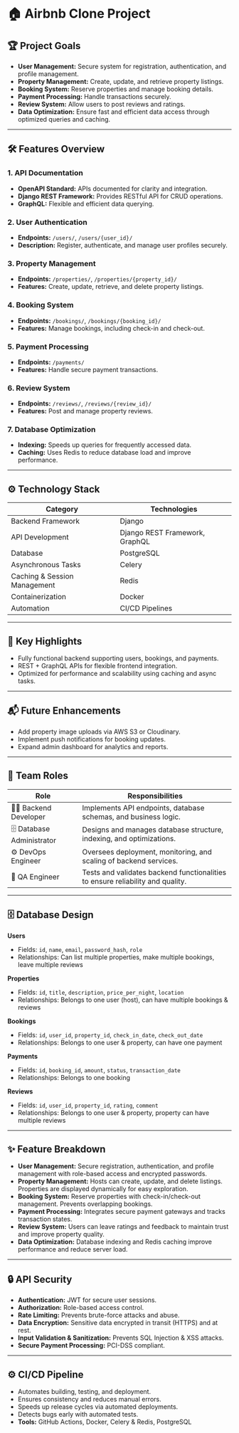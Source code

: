 # 🏠 Airbnb Clone Project

## 🏆 Project Goals
- **User Management:** Secure system for registration, authentication, and profile management.  
- **Property Management:** Create, update, and retrieve property listings.  
- **Booking System:** Reserve properties and manage booking details.  
- **Payment Processing:** Handle transactions securely.  
- **Review System:** Allow users to post reviews and ratings.  
- **Data Optimization:** Ensure fast and efficient data access through optimized queries and caching.  

---

## 🛠️ Features Overview

### 1. API Documentation
- **OpenAPI Standard:** APIs documented for clarity and integration.  
- **Django REST Framework:** Provides RESTful API for CRUD operations.  
- **GraphQL:** Flexible and efficient data querying.  

### 2. User Authentication
- **Endpoints:** `/users/`, `/users/{user_id}/`  
- **Description:** Register, authenticate, and manage user profiles securely.  

### 3. Property Management
- **Endpoints:** `/properties/`, `/properties/{property_id}/`  
- **Features:** Create, update, retrieve, and delete property listings.  

### 4. Booking System
- **Endpoints:** `/bookings/`, `/bookings/{booking_id}/`  
- **Features:** Manage bookings, including check-in and check-out.  

### 5. Payment Processing
- **Endpoints:** `/payments/`  
- **Features:** Handle secure payment transactions.  

### 6. Review System
- **Endpoints:** `/reviews/`, `/reviews/{review_id}/`  
- **Features:** Post and manage property reviews.  

### 7. Database Optimization
- **Indexing:** Speeds up queries for frequently accessed data.  
- **Caching:** Uses Redis to reduce database load and improve performance.  

---

## ⚙️ Technology Stack

| Category | Technologies |
|----------|--------------|
| Backend Framework | Django |
| API Development | Django REST Framework, GraphQL |
| Database | PostgreSQL |
| Asynchronous Tasks | Celery |
| Caching & Session Management | Redis |
| Containerization | Docker |
| Automation | CI/CD Pipelines |

---

## 🚀 Key Highlights
- Fully functional backend supporting users, bookings, and payments.  
- REST + GraphQL APIs for flexible frontend integration.  
- Optimized for performance and scalability using caching and async tasks.  

---

## 📬 Future Enhancements
- Add property image uploads via AWS S3 or Cloudinary.  
- Implement push notifications for booking updates.  
- Expand admin dashboard for analytics and reports.  

---

## 👥 Team Roles

| Role | Responsibilities |
|------|-----------------|
| 👨‍💻 Backend Developer | Implements API endpoints, database schemas, and business logic. |
| 🗄️ Database Administrator | Designs and manages database structure, indexing, and optimizations. |
| ⚙️ DevOps Engineer | Oversees deployment, monitoring, and scaling of backend services. |
| 🧪 QA Engineer | Tests and validates backend functionalities to ensure reliability and quality. |

---

## 🗄️ Database Design

**Users**  
- Fields: `id`, `name`, `email`, `password_hash`, `role`  
- Relationships: Can list multiple properties, make multiple bookings, leave multiple reviews  

**Properties**  
- Fields: `id`, `title`, `description`, `price_per_night`, `location`  
- Relationships: Belongs to one user (host), can have multiple bookings & reviews  

**Bookings**  
- Fields: `id`, `user_id`, `property_id`, `check_in_date`, `check_out_date`  
- Relationships: Belongs to one user & property, can have one payment  

**Payments**  
- Fields: `id`, `booking_id`, `amount`, `status`, `transaction_date`  
- Relationships: Belongs to one booking  

**Reviews**  
- Fields: `id`, `user_id`, `property_id`, `rating`, `comment`  
- Relationships: Belongs to one user & property, property can have multiple reviews  

---

## ✨ Feature Breakdown
- **User Management:** Secure registration, authentication, and profile management with role-based access and encrypted passwords.  
- **Property Management:** Hosts can create, update, and delete listings. Properties are displayed dynamically for easy exploration.  
- **Booking System:** Reserve properties with check-in/check-out management. Prevents overlapping bookings.  
- **Payment Processing:** Integrates secure payment gateways and tracks transaction states.  
- **Review System:** Users can leave ratings and feedback to maintain trust and improve property quality.  
- **Data Optimization:** Database indexing and Redis caching improve performance and reduce server load.  

---

## 🔒 API Security
- **Authentication:** JWT for secure user sessions.  
- **Authorization:** Role-based access control.  
- **Rate Limiting:** Prevents brute-force attacks and abuse.  
- **Data Encryption:** Sensitive data encrypted in transit (HTTPS) and at rest.  
- **Input Validation & Sanitization:** Prevents SQL Injection & XSS attacks.  
- **Secure Payment Processing:** PCI-DSS compliant.  

---

## ⚙️ CI/CD Pipeline
- Automates building, testing, and deployment.  
- Ensures consistency and reduces manual errors.  
- Speeds up release cycles via automated deployments.  
- Detects bugs early with automated tests.  
- **Tools:** GitHub Actions, Docker, Celery & Redis, PostgreSQL  
